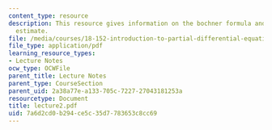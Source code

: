 ```yaml
---
content_type: resource
description: This resource gives information on the bochner formula and the gradient
  estimate.
file: /media/courses/18-152-introduction-to-partial-differential-equations-fall-2005/7a6d2cd0b294ce5c35d7783653c8cc69_lecture2.pdf
file_type: application/pdf
learning_resource_types:
- Lecture Notes
ocw_type: OCWFile
parent_title: Lecture Notes
parent_type: CourseSection
parent_uid: 2a38a77e-a133-705c-7227-27043181253a
resourcetype: Document
title: lecture2.pdf
uid: 7a6d2cd0-b294-ce5c-35d7-783653c8cc69
---
```

